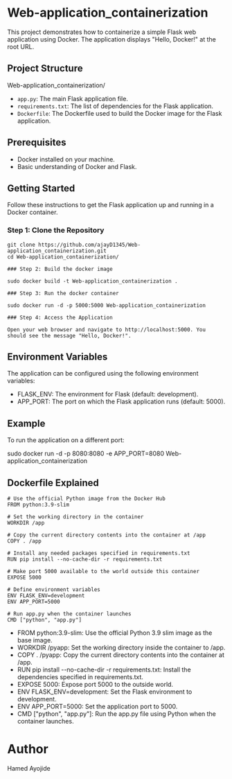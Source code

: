# Web-application_containerization

This project demonstrates how to containerize a simple Flask web application using Docker. The application displays "Hello, Docker!" at the root URL.

## Project Structure

Web-application_containerization/

- `app.py`: The main Flask application file.
- `requirements.txt`: The list of dependencies for the Flask application.
- `Dockerfile`: The Dockerfile used to build the Docker image for the Flask application.

## Prerequisites

- Docker installed on your machine.
- Basic understanding of Docker and Flask.

## Getting Started

Follow these instructions to get the Flask application up and running in a Docker container.

### Step 1: Clone the Repository
```
git clone https://github.com/ajayD1345/Web-application_containerization.git
cd Web-application_containerization/

### Step 2: Build the docker image

sudo docker build -t Web-application_containerization .

### Step 3: Run the docker container

sudo docker run -d -p 5000:5000 Web-application_containerization

### Step 4: Access the Application

Open your web browser and navigate to http://localhost:5000. You should see the message "Hello, Docker!".
```
## Environment Variables

 The application can be configured using the following environment variables:

- FLASK_ENV: The environment for Flask (default: development).
- APP_PORT: The port on which the Flask application runs (default: 5000).

## Example
 To run the application on a different port:
 
sudo docker run -d -p 8080:8080 -e APP_PORT=8080 Web-application_containerization

## Dockerfile Explained

```
# Use the official Python image from the Docker Hub
FROM python:3.9-slim

# Set the working directory in the container
WORKDIR /app

# Copy the current directory contents into the container at /app
COPY . /app

# Install any needed packages specified in requirements.txt
RUN pip install --no-cache-dir -r requirements.txt

# Make port 5000 available to the world outside this container
EXPOSE 5000

# Define environment variables
ENV FLASK_ENV=development
ENV APP_PORT=5000

# Run app.py when the container launches
CMD ["python", "app.py"]
```

- FROM python:3.9-slim: Use the official Python 3.9 slim image as the base image.
- WORKDIR /pyapp: Set the working directory inside the container to /app.
- COPY . /pyapp: Copy the current directory contents into the container at /app.
- RUN pip install --no-cache-dir -r requirements.txt: Install the dependencies specified in requirements.txt.
- EXPOSE 5000: Expose port 5000 to the outside world.
- ENV FLASK_ENV=development: Set the Flask environment to development.
- ENV APP_PORT=5000: Set the application port to 5000.
- CMD ["python", "app.py"]: Run the app.py file using Python when the container launches.

# Author
Hamed Ayojide
